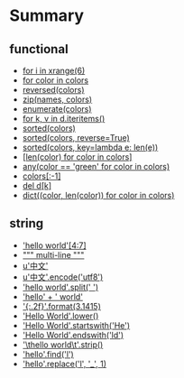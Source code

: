 # Summary

## functional

* [for i in xrange(6)](functional/001.md)
* [for color in colors](functional/002.md)
* [reversed(colors)](functional/003.md)
* [zip(names, colors)](functional/004.md)
* [enumerate(colors)](functional/005.md)
* [for k, v in d.iteritems()](functional/006.md)
* [sorted(colors)](functional/007.md)
* [sorted(colors, reverse=True)](functional/008.md)
* [sorted(colors, key=lambda e: len(e))](functional/009.md)
* [[len(color) for color in colors]](functional/010.md)
* [any(color == 'green' for color in colors)](functional/011.md)
* [colors[:-1]](functional/012.md)
* [del d[k]](functional/013.md)
* [dict((color, len(color)) for color in colors)](functional/014.md)

## string

* ['hello world'[4:7]](string/001.md)
* [""" multi-line """](string/002.md)
* [u'中文'](string/003.md)
* [u'中文'.encode('utf8')](string/004.md)
* ['hello world'.split(' ')](string/005.md)
* ['hello' + ' world'](string/006.md)
* ['{:.2f}'.format(3.1415)](string/007.md)
* ['Hello World'.lower()](string/008.md)
* ['Hello World'.startswith('He')](string/009.md)
* ['Hello World'.endswith('ld')](string/010.md)
* ['\thello world\t'.strip()](string/011.md)
* ['hello'.find('l')](string/012.md)
* ['hello'.replace('l', '_', 1)](string/013.md)